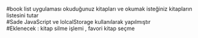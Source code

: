 #book list uygulaması okuduğunuz kitapları ve okumak isteğiniz kitapların listesini tutar <br>
#Sade JavaScript ve lolcalStorage kullanılarak yapılmıştır 
<br>
#Eklenecek : kitap silme işlemi , favori kitap seçme 
